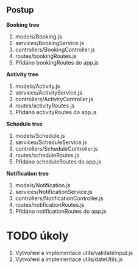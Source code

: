 

## Postup

**Booking tree**
1. models/Booking.js
2. services/BookingService.js
3. controllers/BookingController.js
4. routes/bookingRoutes.js
5. Přidáno bookingRoutes do app.js

**Activity tree**
1. models/Activity.js
2. services/ActivityService.js
3. controllers/ActivityController.js
4. routes/activityRoutes.js
5. Přidáno activityRoutes do app.js

**Schedule tree**
1. models/Schedule.js
2. services/ScheduleService.js
3. controllers/ScheduleController.js
4. routes/scheduleRoutes.js
5. Přidáno scheduleRoutes do app.js

**Notification tree**
1. models/Notification.js
2. services/NotificationService.js
3. controllers/NotificationController.js
4. routes/notificationRoutes.js
5. Přidáno notificationRoutes do app.js


# TODO úkoly
1. Vytvoření a implementace utils/validateInput.js
2. Vytvoření a implementace utils/dateUtils.js